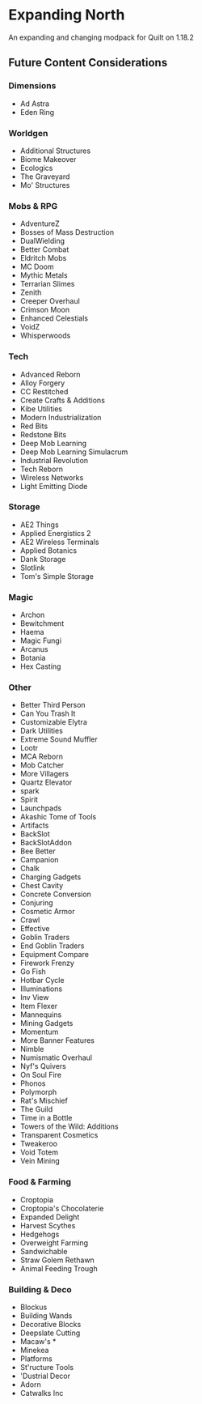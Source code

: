 # Expanding North

An expanding and changing modpack for Quilt on 1.18.2

## Future Content Considerations

### Dimensions

- Ad Astra
- Eden Ring

### Worldgen

- Additional Structures
- Biome Makeover
- Ecologics
- The Graveyard
- Mo' Structures

### Mobs & RPG

- AdventureZ
- Bosses of Mass Destruction
- DualWielding
- Better Combat
- Eldritch Mobs
- MC Doom
- Mythic Metals
- Terrarian Slimes
- Zenith
- Creeper Overhaul
- Crimson Moon
- Enhanced Celestials
- VoidZ
- Whisperwoods

### Tech

- Advanced Reborn
- Alloy Forgery
- CC Restitched
- Create Crafts & Additions
- Kibe Utilities
- Modern Industrialization
- Red Bits
- Redstone Bits
- Deep Mob Learning
- Deep Mob Learning Simulacrum
- Industrial Revolution
- Tech Reborn
- Wireless Networks
- Light Emitting Diode

### Storage

- AE2 Things
- Applied Energistics 2
- AE2 Wireless Terminals
- Applied Botanics
- Dank Storage
- Slotlink
- Tom's Simple Storage

### Magic

- Archon
- Bewitchment
- Haema
- Magic Fungi
- Arcanus
- Botania
- Hex Casting

### Other

- Better Third Person
- Can You Trash It
- Customizable Elytra
- Dark Utilities
- Extreme Sound Muffler
- Lootr
- MCA Reborn
- Mob Catcher
- More Villagers
- Quartz Elevator
- spark
- Spirit
- Launchpads
- Akashic Tome of Tools
- Artifacts
- BackSlot
- BackSlotAddon
- Bee Better
- Campanion
- Chalk
- Charging Gadgets
- Chest Cavity
- Concrete Conversion
- Conjuring
- Cosmetic Armor
- Crawl
- Effective
- Goblin Traders
- End Goblin Traders
- Equipment Compare
- Firework Frenzy
- Go Fish
- Hotbar Cycle
- Illuminations
- Inv View
- Item Flexer
- Mannequins
- Mining Gadgets
- Momentum
- More Banner Features
- Nimble
- Numismatic Overhaul
- Nyf's Quivers
- On Soul Fire
- Phonos
- Polymorph
- Rat's Mischief
- The Guild
- Time in a Bottle
- Towers of the Wild: Additions
- Transparent Cosmetics
- Tweakeroo
- Void Totem
- Vein Mining

### Food & Farming

- Croptopia
- Croptopia's Chocolaterie
- Expanded Delight
- Harvest Scythes
- Hedgehogs
- Overweight Farming
- Sandwichable
- Straw Golem Rethawn
- Animal Feeding Trough

### Building & Deco

- Blockus
- Building Wands
- Decorative Blocks
- Deepslate Cutting
- Macaw's *
- Minekea
- Platforms
- St'ructure Tools
- 'Dustrial Decor
- Adorn
- Catwalks Inc

